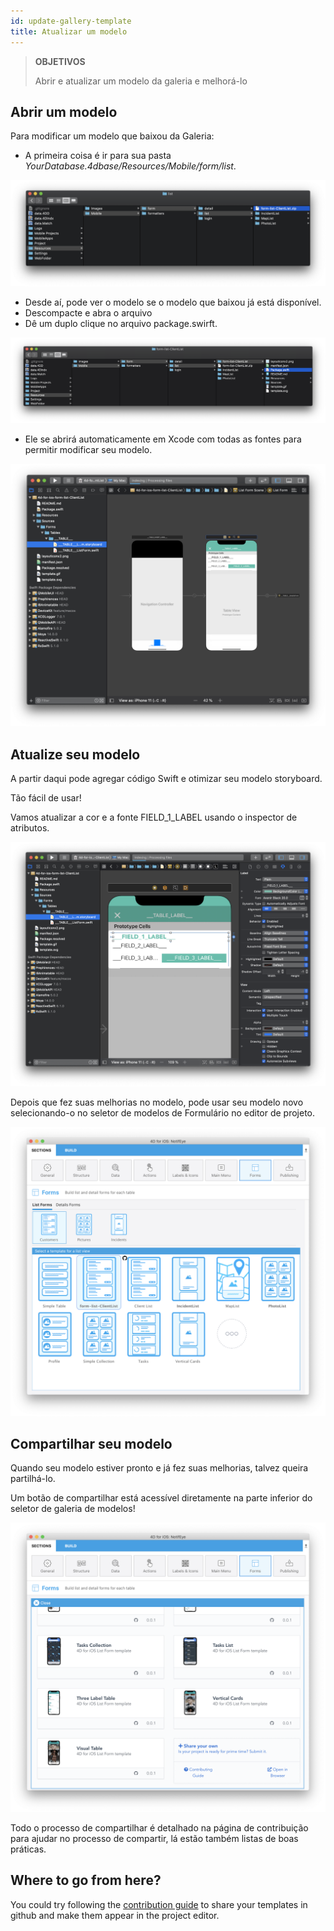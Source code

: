 ```yaml
---
id: update-gallery-template
title: Atualizar um modelo
---
```


> **OBJETIVOS**
> 
> Abrir e atualizar um modelo da galeria e melhorá-lo

## Abrir um modelo

Para modificar um modelo que baixou da Galeria:

* A primeira coisa é ir para sua pasta *YourDatabase.4dbase/Resources/Mobile/form/list*.

![Pastas de recuros dos modelos](img/template-resources-folder.png)

* Desde aí, pode ver o modelo se o modelo que baixou já está disponível.
* Descompacte e abra o arquivo
* Dê um duplo clique no arquivo package.swirft.

![Abrir package.swift](img/open-package-swift.png)

* Ele se abrirá automaticamente em Xcode com todas as fontes para permitir modificar seu modelo.

![Abrir com Xcode](img/open-with-xcode.png)

## Atualize seu modelo

A partir daqui pode agregar código Swift e otimizar seu modelo storyboard.

Tão fácil de usar!

Vamos atualizar a cor e a fonte FIELD_1_LABEL usando o inspector de atributos.

![Atualizar com Xcode](img/update-template.png)

Depois que fez suas melhorias no modelo, pode usar seu modelo novo selecionando-o no seletor de modelos de Formulário no editor de projeto.

![Selecionar um modelo atualizado](img/selelect-update-template.png)

## Compartilhar seu modelo

Quando seu modelo estiver pronto e já fez suas melhorias, talvez queira partilhá-lo.

Um botão de compartilhar está acessível diretamente na parte inferior do seletor de galeria de modelos!

![Compartilhar seu modelo](img/share-template.png)

Todo o processo de compartilhar é detalhado na página de contribuição para ajudar no processo de compartir, lá estão também listas de boas práticas.

## Where to go from here?

You could try following the [contribution guide](https://github.com/4d-go-mobile/gallery/blob/master/.github/CONTRIBUTING.md#how-do-you-add-a-package) to share your templates in github and make them appear in the project editor.






